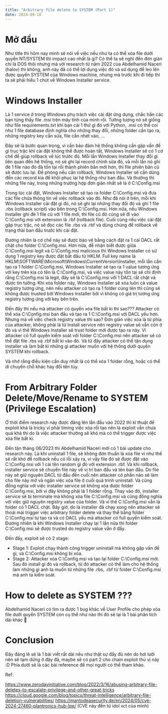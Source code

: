 ```yaml
---
title: "Arbitrary file delete to SYSTEM (Part 1)"
date: 2024-09-18
---
```


# Mở đầu
Như title thì hôm nay mình sẽ nói về việc nếu như ta có thể xóa file dưới quyền NT/SYSTEM thì impact cao nhất là gì? Có thể ta sẽ nghĩ đến đơn giản chỉ là DOS thôi nhưng mà với research từ năm 2022 của Abdelhamid Naceri (halov) thì không, anh này đã có thể lợi dụng việc đó và sử dụng để leo lên được quyền SYSTEM của Windows machine, nhưng mà trước khi đi tiếp thì ta sẽ phải hiểu 1 chút về Windows Installer service.
# Windows Installer
Là 1 service ở trong Windows phụ trách việc cài đặt ứng dụng, chắc hẳn các bạn từng thấy file .msi trên máy tính của mình rồi. Tưởng tượng nó sẽ giống như file requirements.txt khi bạn cài 1 thứ gì đó với Python, .msi có thể coi như 1 file database định nghĩa cho những thay đổi, những folder cần tạo ra, những registry key cần sửa, file cần nhét vào, ...

Đây sẽ là bước quan trọng, vì cần bảo đảm hệ thống không cần gặp vấn đề gì trục trặc khi cài đặt không thể được hoàn tất, Windows Installer sẽ có 1 cơ chế để giúp rollback về lúc trước đó. Mỗi lần Windows Installer thay đổi gì liên quan đến hệ thống, nó sẽ ghi lại record chỉnh sửa đó, và mỗi lần nó ghi đè 1 file nào đó đã tồn tại rồi thành phiên bản mới hơn, thì file phiên bản cũ sẽ được lưu lại. Đề phòng nếu cần rollback, Windows Installer sẽ cần dùng đến các record kia để khôi phục lại hệ thống như ban đầu. Và thường thì những file này, trong những trường hợp đơn giản nhất sẽ là ở C:\Config.msi

Trong lúc cài đặt, Windows Installer sẽ tạo ra folder C:\Config.msi và đưa các file chứa thông tin về việc rollback vào đó. Như đã nói ở trên, mỗi khi Windows Installer cài đặt gì đó, nó sẽ ghi lại những thay đổi đó và ghi 1 file .rbs (rollback script) vào bên trong C:\Config.msi. Hơn nữa, nếu Windows Installer ghi đè 1 file cũ với 1 file mới, thì file cũ đó cũng sẽ đi vào C:\Config.msi với extension là .rbf (rollback file). Cuối cùng nếu việc cài đặt gặp trục trặc, nó sẽ đọc các file .rbs và .rbf và dùng chúng để rollback về trạng thái ban đầu trước khi cài đặt.

Đương nhiên là cơ chế này sẽ được bảo vệ bằng cách đặt ra 1 cái DACL rất chặt cho folder C:\Config.msi. Hơn nữa, để nhận biết được giữa C:\Config.msi legit và C:\Config.msi malicious thì Windows Installer có sử dụng 1 registry key được đặt bắt đầu từ HKLM. Full key name là HKLM\SOFTWARE\Microsoft\Windows\CurrentVersion\Installer, mỗi lần cần tạo ra 1 folder C:\Config.msi, Windows Installer sẽ tạo ra 1 value tương ứng với key trên kia có tên là C:\Config.msi, và việc value này tồn tại sẽ chỉ định rằng C:\Config.msi là legit, đây sẽ là C:\Config.msi với 1 DACL rất chặt và được tin tưởng. Khi xóa folder này, Windows Installer sẽ xóa luôn cả value registry tương ứng, nên nếu attacker có tạo ra 1 folder cùng tên thì cũng sẽ không được trusted bởi Windows Installer bởi vì không có giá trị tương ứng registry tương ứng với key bên trên.

Đến đây thì nếu mà attacker có quyền xóa file bất kì thì sao??? Attacker có thể xóa C:\Config.msi ban đầu và tạo ra 1 C:\Config.msi với DACL yếu hơn. Nhưng mà về việc check registry value thì sao? Đơn giản việc xóa là từ phía của attacker, không phải là từ Install service nên registry value sẽ vẫn còn ở đó và vì thế Windows Installer sẽ trust folder mới được tạo ra này. Vì attacker có full quyền kiểm soát với folder C:\Config.msi nên attacker sẽ có thể đặt file .rbs và .rbf bất kì vào đó. Và từ đây attacker có thể tận dụng installer và làm bất kì những gì attacker muốn với hệ thống dưới quyền SYSTEM khi rollback.

Và nhớ rằng điều kiện cần duy nhất là có thể xóa 1 folder rỗng, hoặc có thể di chuyển chỗ khác hay đổi tên tùy.

# From Arbitrary Folder Delete/Move/Rename to SYSTEM (Privilege Escalation)
Ở thời điểm research này được đăng lên lần đầu vào 2022 thì kĩ thuật để exploit khá là tricky vì phải timing việc xóa rồi tạo nên là exploit vẫn chưa quá khả thi do là việc attacker thường sẽ khó mà có thể trigger được việc xóa file bất kì.

Đến tận tháng 06/2023 thì Abdelhamid Naceri mới có 1 bài update cho research này. Là khi uninstall 1 file, sẽ không đơn thuần là xóa file vì như thế sẽ rất khó để rollback nếu có lỗi xảy ra, vì vậy file đó sẽ được đặt vào C:\Config.msi với 1 cái tên random gì đó với extension .rbf. Và khi rollback, installer service sẽ chuyển file này về vị trí ban đầu và tên ban đầu. Do file này sẽ giữ nguyên DACL từ đầu đến cuối nên attacker có phần nào sẽ làm cho file này mở và ngăn việc xóa file ở cuối quá trình uninstall. Và cũng đồng nghĩa với việc installer service sẽ không xóa được folder C:\Config.msi, bởi vì đây không phải là 1 folder rỗng. Thay vào đó, installer service sẽ bị terminate mà không xóa file C:\Config.msi và cũng đồng nghĩa với việc giữ nguyên registry value của folder. Và vì thế C:\Config.msi vẫn là folder có 1 DACL chặt. Bây giờ, do là installer đã chạy xong nên attacker sẽ thoải mái trigger việc arbitrary folder delete và thay thế bằng folder C:\Config.msi tự tạo ra và có DACL yếu mà attacker có full quyền kiểm soát. Đương nhiên là khi Windows Installer chạy lại 1 lần nữa thì folder C:\Config.msi sẽ được trusted do registry value vẫn ở đấy.

Đến đấy, exploit sẽ có 2 stage:
- Stage 1: Exploit chạy thành công trigger uninstall mà không gặp vấn đề gì, và C:\Config.msi không bị xóa.
- Stage 2: Attacker xóa C:\Config.msi và tạo lại folder C:\Config.msi mới. Sau đó install gì đó và rollback, từ đó attacker có thể làm cho hệ thống làm những gì anh ta muốn từ những file .rbs, .rbf từ folder C:\Config.msi mà anh ta kiểm soát. 

# How to delete as SYSTEM ???
Abdelhamid Naceri có tìm ra được 1 bug khác về User Profile cho phép xóa file dưới quyền SYSTEM còn cụ thể như nào thì đó sẽ lại là 1 bài phân tích dài khác 🙉

# Conclusion
Đây đáng lẽ sẽ là 1 bài viết rất dài nếu như thật sự đẩy đủ nên do hơi lười nên sẽ tạm dừng ở đây đã, maybe sẽ có part 2 cho chain exploit thú vị này :D Phía dưới sẽ là các bài reference để mọi người có thể tham khảo.

Ref:

https://www.zerodayinitiative.com/blog/2022/3/16/abusing-arbitrary-file-deletes-to-escalate-privilege-and-other-great-tricks
https://cloud.google.com/blog/topics/threat-intelligence/arbitrary-file-deletion-vulnerabilities/
https://mantodeasecurity.de/en/2024/05/cve-2024-27460-plantronics-hub-lpe/ (CVE này đến từ idol xct của mình)
